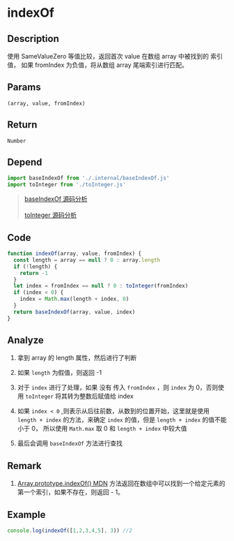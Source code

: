# indexOf

## Description
使用 SameValueZero 等值比较，返回首次 value 在数组 array 中被找到的 索引值， 如果 fromIndex 为负值，将从数组 array 尾端索引进行匹配。

## Params
`(array, value, fromIndex)`

## Return
`Number`

## Depend
```js
import baseIndexOf from './.internal/baseIndexOf.js'
import toInteger from './toInteger.js'
```
> [baseIndexOf 源码分析](../internal/baseIndexOf.md)
> <br/>
> <br/>
> [toInteger 源码分析](./toInteger.md)

## Code
```js
function indexOf(array, value, fromIndex) {
  const length = array == null ? 0 : array.length
  if (!length) {
    return -1
  }
  let index = fromIndex == null ? 0 : toInteger(fromIndex)
  if (index < 0) {
    index = Math.max(length + index, 0)
  }
  return baseIndexOf(array, value, index)
}
```

## Analyze
1. 拿到 array 的 length 属性，然后进行了判断
   
2. 如果 `length` 为假值，则返回 -1
3. 对于 `index` 进行了处理，如果 没有 传入 `fromIndex` ，则 `index` 为 0，否则使用 `toInteger` 将其转为整数后赋值给 index
4. 如果 `index < 0` ,则表示从后往前数，从数到的位置开始，这里就是使用 `length + index` 的方法，来确定 `index` 的值，但是 `length + index` 的值不能小于 0， 所以使用 `Math.max` 取 0 和 `length + index` 中较大值
5. 最后会调用 `baseIndexOf` 方法进行查找

## Remark
1. [Array.prototype.indexOf() MDN](https://developer.mozilla.org/zh-CN/docs/Web/JavaScript/Reference/Global_Objects/Array/indexOf) 方法返回在数组中可以找到一个给定元素的第一个索引，如果不存在，则返回 - 1。

## Example
```js
console.log(indexOf([1,2,3,4,5], 3)) //2
```
